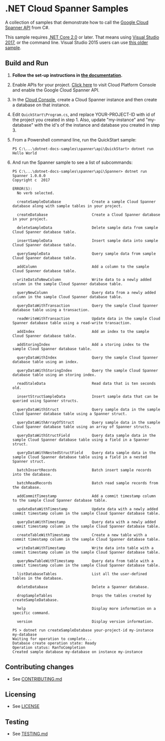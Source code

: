 # .NET Cloud Spanner Samples

A collection of samples that demonstrate how to call the
[Google Cloud Spanner API](https://cloud.google.com/spanner/docs/) from C#.

This sample requires [.NET Core 2.0](
    https://www.microsoft.com/net/core) or later.  That means using
[Visual Studio 2017](
    https://www.visualstudio.com/), or the command line.  Visual Studio 2015 users
can use [this older sample](
    https://github.com/GoogleCloudPlatform/dotnet-docs-samples/tree/vs2015/spanner/api).

## Build and Run

1.  **Follow the set-up instructions in [the documentation](https://cloud.google.com/dotnet/docs/setup).**

4.  Enable APIs for your project.
    [Click here](https://console.cloud.google.com/flows/enableapi?apiid=spanner.googleapis.com&showconfirmation=true)
    to visit Cloud Platform Console and enable the Google Cloud Spanner API.

5.  In the [Cloud Console](https://console.cloud.google.com/spanner/), create a Cloud Spanner
    instance and then create a database on that instance.

7.  Edit `QuickStart\Program.cs`, and replace YOUR-PROJECT-ID with id
    of the project you created in step 1. Also, update "my-instance"
    and "my-database" with the id's of the instance and database you
    created in step 3.


9.  From a Powershell command line, run the QuickStart sample:
    ```
    PS C:\...\dotnet-docs-samples\spanner\api\QuickStart> dotnet run
    Hello World
    ```

10. And run the Spanner sample to see a list of subcommands:
    ```
    PS C:\...\dotnet-docs-samples\spanner\api\Spanner> dotnet run
    Spanner 1.0.0.0
    Copyright c  2017

    ERROR(S):
      No verb selected.

      createSampleDatabase              Create a sample Cloud Spanner database along with sample tables in your project.

      createDatabase                    Create a Cloud Spanner database in your project.

      deleteSampleData                  Delete sample data from sample Cloud Spanner database table.

      insertSampleData                  Insert sample data into sample Cloud Spanner database table.

      querySampleData                   Query sample data from sample Cloud Spanner database table.

      addColumn                         Add a column to the sample Cloud Spanner database table.

      writeDataToNewColumn              Write data to a newly added column in the sample Cloud Spanner database table.

      queryNewColumn                    Query data from a newly added column in the sample Cloud Spanner database table.

      queryDataWithTransaction          Query the sample Cloud Spanner database table using a transaction.

      readWriteWithTransaction          Update data in the sample Cloud Spanner database table using a read-write transaction.

      addIndex                          Add an index to the sample Cloud Spanner database table.

      addStoringIndex                   Add a storing index to the sample Cloud Spanner database table.

      queryDataWithIndex                Query the sample Cloud Spanner database table using an index.

      queryDataWithStoringIndex         Query the sample Cloud Spanner database table using an storing index.

      readStaleData                     Read data that is ten seconds old.

      insertStructSampleData            Insert sample data that can be queried using Spanner structs.

      queryDataWithStruct               Query sample data in the sample Cloud Spanner database table using a Spanner struct.

      queryDataWithArrayOfStruct        Query sample data in the sample Cloud Spanner database table using an array of Spanner structs.

      queryDataWithStructField          Query data sample data in the sample Cloud Spanner database table using a field in a Spanner struct.

      queryDataWithNestedStructField    Query data sample data in the sample Cloud Spanner database table using a field in a nested Spanner struct.

      batchInsertRecords                Batch insert sample records into the database.

      batchReadRecords                  Batch read sample records from the database.

      addCommitTimestamp                Add a commit timestamp column to the sample Cloud Spanner database table.

      updateDataWithTimestamp           Update data with a newly added commit timestamp column in the sample Cloud Spanner database table.

      queryDataWithTimestamp            Query data with a newly added commit timestamp column in the sample Cloud Spanner database table.

      createTableWithTimestamp          Create a new table with a commit timestamp column in the sample Cloud Spanner database table.

      writeDataWithTimestamp            Write data into table with a commit timestamp column in the sample Cloud Spanner database table.

      queryNewTableWithTimestamp        Query data from table with a commit timestamp column in the sample Cloud Spanner database table.

      listDatabaseTables                List all the user-defined tables in the database.

      deleteDatabase                    Delete a Spanner database.

      dropSampleTables                  Drops the tables created by createSampleDatabase.

      help                              Display more information on a specific command.

      version                           Display version information.
    ```

    ```
    PS > dotnet run createSampleDatabase your-project-id my-instance my-database
    Waiting for operation to complete...
    Database create operation state: Ready
    Operation status: RanToCompletion
    Created sample database my-database on instance my-instance
    ```

## Contributing changes

* See [CONTRIBUTING.md](../../CONTRIBUTING.md)

## Licensing

* See [LICENSE](../../LICENSE)

## Testing

* See [TESTING.md](../../TESTING.md)
